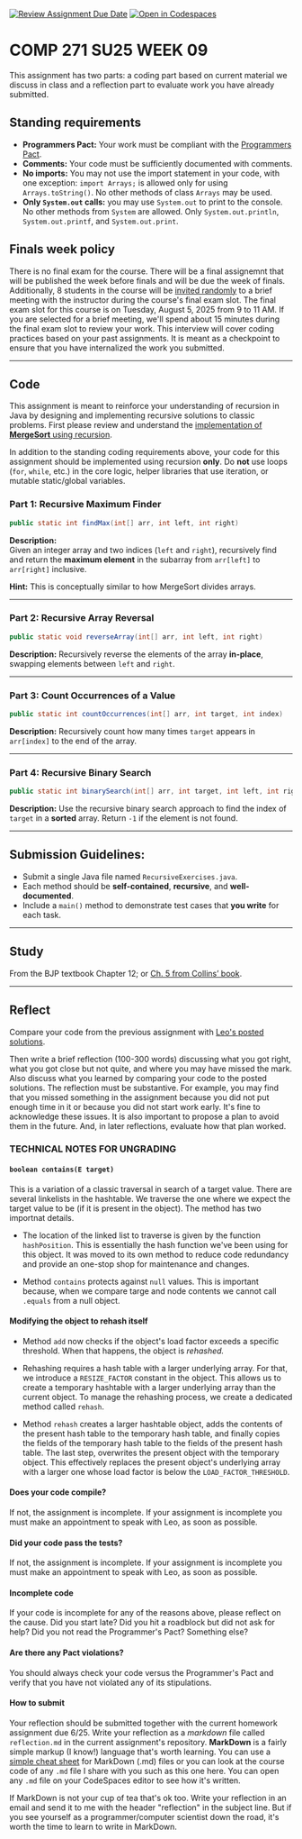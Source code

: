 [![Review Assignment Due Date](https://classroom.github.com/assets/deadline-readme-button-22041afd0340ce965d47ae6ef1cefeee28c7c493a6346c4f15d667ab976d596c.svg)](https://classroom.github.com/a/O0qI1DZg)
[![Open in Codespaces](https://classroom.github.com/assets/launch-codespace-2972f46106e565e64193e422d61a12cf1da4916b45550586e14ef0a7c637dd04.svg)](https://classroom.github.com/open-in-codespaces?assignment_repo_id=20024992)
# COMP 271 SU25 WEEK 09

This assignment has two parts: a coding part based on current material we discuss in class and a reflection part to evaluate work you have already submitted.


## Standing requirements

* **Programmers Pact:** Your work must be compliant with the [Programmers Pact](./ProgrammerPact.pdf). 
* **Comments:** Your code must be sufficiently documented with comments.
* **No imports:** You may not use the import statement in your code, with one exception: `import Arrays;` is allowed only for using `Arrays.toString()`. No other methods of class `Arrays` may be used.
* **Only `System.out` calls:** you may use `System.out` to print to the console. No other methods from `System` are allowed. Only `System.out.println`, `System.out.printf`, and `System.out.print`. 


## Finals week policy

There is no final exam for the course. There will be a final assignemnt that will be published the week before finals and will be due the week of finals. Additionally, 8 students in the course will be [invited randomly](https://github.com/lgreco/random-selection-final-oral) to a brief meeting with the instructor during the course's final exam slot. The final exam slot for this course is on Tuesday, August 5, 2025 from 9 to 11 AM. If you are selected for a brief meeting, we'll spend about 15 minutes during the final exam slot to review your work. This interview will cover coding practices based on your past assignments. It is meant as a checkpoint to ensure that you have internalized the work you submitted.

---

## Code

This assignment is meant to reinforce your understanding of recursion in Java by designing and implementing recursive solutions to classic problems. First please review and understand the [implementation of **MergeSort** using recursion](./Merge.java).

In addition to the standing coding requirements above, your code for this assignment should be implemented using recursion **only**. Do **not** use loops (`for`, `while`, etc.) in the core logic, helper libraries that use iteration, or mutable static/global variables.

### Part 1: Recursive Maximum Finder

```java
public static int findMax(int[] arr, int left, int right)
```

**Description:**  
Given an integer array and two indices (`left` and `right`), recursively find and return the **maximum element** in the subarray from `arr[left]` to `arr[right]` inclusive.

**Hint:** This is conceptually similar to how MergeSort divides arrays.


---

### Part 2: Recursive Array Reversal

```java
public static void reverseArray(int[] arr, int left, int right)
```

**Description:** Recursively reverse the elements of the array **in-place**, swapping elements between `left` and `right`.

---

### Part 3: Count Occurrences of a Value

```java
public static int countOccurrences(int[] arr, int target, int index)
```

**Description:** Recursively count how many times `target` appears in `arr[index]` to the end of the array.

---

### Part 4: Recursive Binary Search

```java
public static int binarySearch(int[] arr, int target, int left, int right)
```

**Description:** Use the recursive binary search approach to find the index of `target` in a **sorted** array. Return `-1` if the element is not found.

---

## Submission Guidelines:

- Submit a single Java file named `RecursiveExercises.java`.
- Each method should be **self-contained**, **recursive**, and **well-documented**.
- Include a `main()` method to demonstrate test cases that **you write** for each task.

---

## Study

From the BJP textbook Chapter 12; or [Ch. 5 from Collins’ book](https://learning.oreilly.com/library/view/data-structures-and/9780470482674/12-chapter05.html).

---

## Reflect

Compare your code from the previous assignment with [Leo's posted solutions](./solutionsWeek08/HashTable.java).

Then write a brief reflection (100-300 words) discussing what you got right, what you got close but not quite, and where you may have missed the mark. Also discuss what you learned by comparing your code to the posted solutions. The reflection must be substantive. For example, you may find that you missed something in the assignment because you did not put enough time in it or because you did not start work early. It's fine to acknowledge these issues. It is also important to propose a plan to avoid them in the future. And, in later reflections, evaluate how that plan worked.


### TECHNICAL NOTES FOR UNGRADING


#### `boolean contains(E target)`

This is a variation of a classic traversal in search of a target value. There are several linkelists in the hashtable. We traverse the one where we expect the target value to be (if it is present in the object). The method has two importnat details.

* The location of the linked list to traverse is given by the function `hashPosition`. This is essentially the hash function we've been using for this object. It was moved to its own method to reduce code redundancy and provide an one-stop shop for maintenance and changes.

* Method `contains` protects against `null` values. This is important because, when we compare targe and node contents we cannot call `.equals` from a null object.


#### Modifying the object to rehash itself

* Method `add` now checks if the object's load factor exceeds a specific threshold. When that happens, the object is *rehashed.* 

* Rehashing requires a hash table with a larger underlying array. For that, we introduce a `RESIZE_FACTOR` constant in the object. This allows us to create a temporary hashtable with a larger underlying array than the current object. To manage the rehashing process, we create a dedicated method called `rehash`.

* Method `rehash` creates a larger hashtable object, adds the contents of the present hash table to the temporary hash table, and finally copies the fields of the temporary hash table to the fields of the present hash table. The last step, overwrites the present object with the temporary object. This effectively replaces the present object's underlying array with a larger one whose load factor is below the `LOAD_FACTOR_THRESHOLD`.


#### Does your code compile? 
If not, the assignment is incomplete. If your assignment is incomplete you must make an appointment to speak with Leo, as soon as possible.


#### Did your code pass the tests?
If not, the assignment is incomplete. If your assignment is incomplete you must make an appointment to speak with Leo, as soon as possible.


#### Incomplete code

If your code is incomplete for any of the reasons above, please reflect on the cause. Did you start late? Did you hit a roadblock but did not ask for help? Did you not read the Programmer's Pact? Something else?


#### Are there any Pact violations?
You should always check your code versus the Programmer's Pact and verify that you have not violated any of its stipulations.


#### How to submit

Your reflection should be submitted together with the current homework assignment due 6/25. Write your reflection as a *markdown* file called `reflection.md` in the current assignment's repository. **MarkDown** is a fairly simple markup (I know!) language that's worth learning. You can use a [simple cheat sheet](https://www.markdownguide.org/basic-syntax/) for MarkDown (.md) files or you can look at the course code of any `.md` file I share with you such as this one here. You can open any `.md` file on your CodeSpaces editor to see how it's written. 

If MarkDown is not your cup of tea that's ok too. Write your reflection in an email and send it to me with the header "reflection" in the subject line. But if you see yourself as a programmer/computer scientist down the road, it's worth the time to learn to write in MarkDown.
